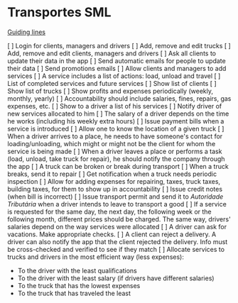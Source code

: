 # Transportes SML

[Guiding lines](https://moodle.up.pt/pluginfile.php/46150/mod_page/content/35/aeda1920_trabalhosParte1.pdf)

[ ] Login for clients, managers and drivers
[ ] Add, remove and edit trucks
[ ] Add, remove and edit clients, managers and drivers
[ ] Ask all clients to update their data in the app
[ ] Send automatic emails for people to update their data
[ ] Send promotions emails
[ ] Allow clients and managers to add services
[ ] A service includes a list of actions: load, unload and travel
[ ] List of completed services and future services
[ ] Show list of clients
[ ] Show list of trucks
[ ] Show profits and expenses periodically (weekly, monthly, yearly)
[ ] Accountability should include salaries, fines, repairs, gas expenses, etc.
[ ] Show to a driver a list of his services
[ ] Notify driver of new services allocated to him
[ ] The salary of a driver depends on the time he works (including his weekly extra hours)
[ ] Issue payment bills when a service is introduced
[ ] Allow one to know the location of a given truck
[ ] When a driver arrives to a place, he needs to have someone's contact for loading/unloading, which might or might not be the client for whom the service is being made
[ ] When a driver leaves a place or performs a task (load, unload, take truck for repair), he should notify the company through the app
[ ] A truck can be broken or break during transport
[ ] When a truck breaks, send it to repair
[ ] Get notification when a truck needs periodic inspection
[ ] Allow for adding expenses for repairing, taxes, truck taxes, building taxes, for them to show up in accountability
[ ] Issue credit notes (when bill is incorrect)
[ ] Issue transport permit and send it to *Autoridade Tributária* when a driver intends to leave to transport a good
[ ] If a service is requested for the same day, the next day, the following week or the following month, different prices should be charged. The same way, drivers' salaries depend on the way services were allocated
[ ] A driver can ask for vacations. Make appropriate checks.
[ ] A client can reject a delivery. A driver can also notify the app that the client rejected the delivery. Info must be cross-checked and verified to see if they match
[ ] Allocate services to trucks and drivers in the most efficient way (less expenses):
- To the driver with the least qualifications
- To the driver with the least salary (if drivers have different salaries)
- To the truck that has the lowest expenses
- To the truck that has traveled the least

